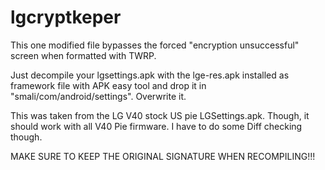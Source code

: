 # lgcryptkeper
This one modified file bypasses the forced "encryption unsuccessful" screen when formatted with TWRP.

Just decompile your lgsettings.apk with the lge-res.apk installed as framework file with APK easy tool and drop it in "smali/com/android/settings". Overwrite it.

This was taken from the LG V40 stock US pie LGSettings.apk. Though, it should work with all V40 Pie firmware. I have to do some Diff checking though.

MAKE SURE TO KEEP THE ORIGINAL SIGNATURE WHEN RECOMPILING!!!
